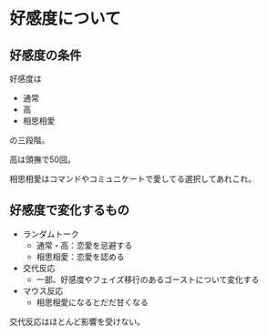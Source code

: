 好感度について
===========

好感度の条件
----------

好感度は

- 通常
- 高
- 相思相愛

の三段階。

高は頭撫で50回。

相思相愛はコマンドやコミュニケートで愛してる選択してあれこれ。

好感度で変化するもの
-----------------

- ランダムトーク
	- 通常・高：恋愛を忌避する
	- 相思相愛：恋愛を認める
- 交代反応
	- 一部、好感度やフェイズ移行のあるゴーストについて変化する
- マウス反応
	- 相思相愛になるとだだ甘くなる

交代反応はほとんど影響を受けない。